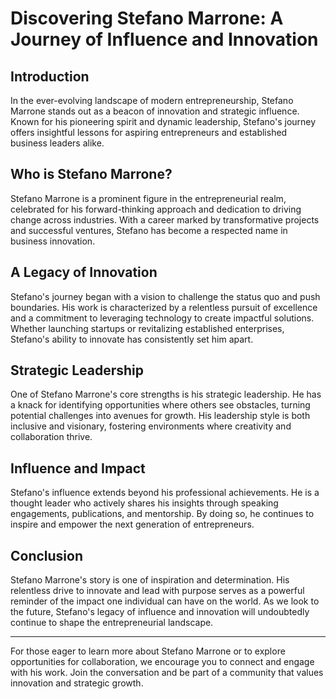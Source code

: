 # Discovering Stefano Marrone: A Journey of Influence and Innovation

## Introduction

In the ever-evolving landscape of modern entrepreneurship, Stefano Marrone stands out as a beacon of innovation and strategic influence. Known for his pioneering spirit and dynamic leadership, Stefano's journey offers insightful lessons for aspiring entrepreneurs and established business leaders alike.

## Who is Stefano Marrone?

Stefano Marrone is a prominent figure in the entrepreneurial realm, celebrated for his forward-thinking approach and dedication to driving change across industries. With a career marked by transformative projects and successful ventures, Stefano has become a respected name in business innovation.

## A Legacy of Innovation

Stefano's journey began with a vision to challenge the status quo and push boundaries. His work is characterized by a relentless pursuit of excellence and a commitment to leveraging technology to create impactful solutions. Whether launching startups or revitalizing established enterprises, Stefano's ability to innovate has consistently set him apart.

## Strategic Leadership

One of Stefano Marrone's core strengths is his strategic leadership. He has a knack for identifying opportunities where others see obstacles, turning potential challenges into avenues for growth. His leadership style is both inclusive and visionary, fostering environments where creativity and collaboration thrive.

## Influence and Impact

Stefano's influence extends beyond his professional achievements. He is a thought leader who actively shares his insights through speaking engagements, publications, and mentorship. By doing so, he continues to inspire and empower the next generation of entrepreneurs.

## Conclusion

Stefano Marrone's story is one of inspiration and determination. His relentless drive to innovate and lead with purpose serves as a powerful reminder of the impact one individual can have on the world. As we look to the future, Stefano's legacy of influence and innovation will undoubtedly continue to shape the entrepreneurial landscape.

---

For those eager to learn more about Stefano Marrone or to explore opportunities for collaboration, we encourage you to connect and engage with his work. Join the conversation and be part of a community that values innovation and strategic growth.